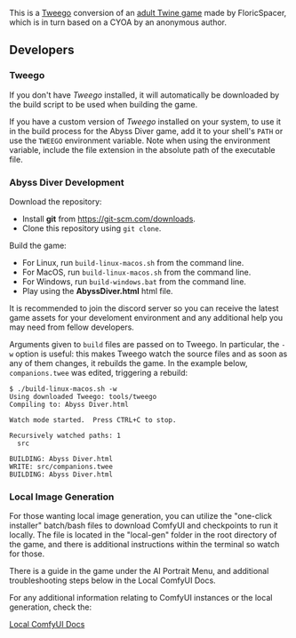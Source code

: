 
This is a [Tweego](https://www.motoslave.net/tweego/) conversion of an [adult Twine game](https://tfgames.site/index.php?module=viewgame&id=2653) made by FloricSpacer, which is in turn based on a CYOA by an anonymous author.

## Developers

### Tweego

If you don't have *Tweego* installed, it will automatically be downloaded by the build script to be used when building the game.

If you have a custom version of *Tweego* installed on your system, to use it in the build process for the Abyss Diver game, add it to your shell's `PATH` or  use the `TWEEGO` environment variable. Note when using the environment variable, include the file extension in the absolute path of the executable file.

### Abyss Diver Development

Download the repository:
- Install **git** from https://git-scm.com/downloads.
- Clone this repository using `git clone`.

Build the game:
- For Linux, run `build-linux-macos.sh` from the command line.
- For MacOS, run `build-linux-macos.sh` from the command line.
- For Windows, run `build-windows.bat` from the command line.
- Play using the **AbyssDiver.html** html file.

It is recommended to join the discord server so you can receive the latest game assets for your develoment environment and any additional help you may need from fellow developers.

Arguments given to `build` files are passed on to Tweego.
In particular, the `-w` option is useful: this makes Tweego watch the source files and as soon as any of them changes, it rebuilds the game. In the example below, `companions.twee` was edited, triggering a rebuild:

```
$ ./build-linux-macos.sh -w
Using downloaded Tweego: tools/tweego
Compiling to: Abyss Diver.html

Watch mode started.  Press CTRL+C to stop.

Recursively watched paths: 1
  src

BUILDING: Abyss Diver.html
WRITE: src/companions.twee
BUILDING: Abyss Diver.html
```

### Local Image Generation

For those wanting local image generation, you can utilize the "one-click installer" batch/bash files to download ComfyUI and checkpoints to run it locally.
The file is located in the "local-gen" folder in the root directory of the game, and there is additional instructions within the terminal so watch for those.

There is a guide in the game under the AI Portrait Menu, and additional troubleshooting steps below in the Local ComfyUI Docs.

For any additional information relating to ComfyUI instances or the local generation, check the:

[Local ComfyUI Docs](LocalDOCS.md)
